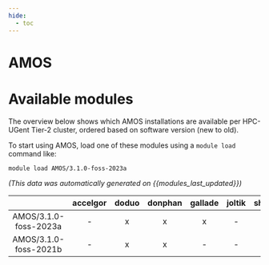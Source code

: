 ```yaml
---
hide:
  - toc
---
```


AMOS
====

# Available modules


The overview below shows which AMOS installations are available per HPC-UGent Tier-2 cluster, ordered based on software version (new to old).

To start using AMOS, load one of these modules using a `module load` command like:

```shell
module load AMOS/3.1.0-foss-2023a
```

*(This data was automatically generated on {{modules_last_updated}})*  

| |accelgor|doduo|donphan|gallade|joltik|shinx|skitty|
| :---: | :---: | :---: | :---: | :---: | :---: | :---: | :---: |
|AMOS/3.1.0-foss-2023a|-|x|x|x|-|x|x|
|AMOS/3.1.0-foss-2021b|-|x|x|-|-|-|-|
